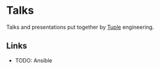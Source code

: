 # Talks

Talks and presentations put together by [Tuple](http://wearetuple.co/) engineering.

## Links

- TODO: Ansible
